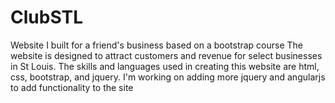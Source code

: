 # ClubSTL
Website I built for a friend's business based on a bootstrap course The website is designed to attract customers and revenue for select businesses in St Louis. The skills and languages used in creating this website are html, css, bootstrap, and jquery. I'm working on adding more jquery and angularjs to add functionality to the site
